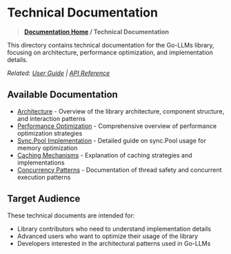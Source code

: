 # Technical Documentation

> **[Documentation Home](/REFERENCE.md) / Technical Documentation**

This directory contains technical documentation for the Go-LLMs library, focusing on architecture, performance optimization, and implementation details.

*Related: [User Guide](/docs/user-guide/README.md) | [API Reference](/docs/api/README.md)*

## Available Documentation

- [Architecture](architecture.md) - Overview of the library architecture, component structure, and interaction patterns
- [Performance Optimization](performance.md) - Comprehensive overview of performance optimization strategies
- [Sync.Pool Implementation](sync-pool.md) - Detailed guide on sync.Pool usage for memory optimization
- [Caching Mechanisms](caching.md) - Explanation of caching strategies and implementations
- [Concurrency Patterns](concurrency.md) - Documentation of thread safety and concurrent execution patterns

## Target Audience

These technical documents are intended for:

- Library contributors who need to understand implementation details
- Advanced users who want to optimize their usage of the library
- Developers interested in the architectural patterns used in Go-LLMs